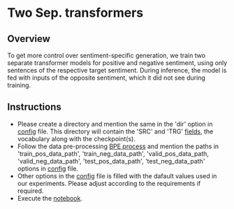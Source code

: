 # Two Sep. transformers

## Overview
To get more control over sentiment-specific generation, we train two separate transformer models for positive and negative sentiment, using only sentences of the respective target sentiment. During inference, the model is fed with inputs of the opposite sentiment, which it did not see during training.

## Instructions
- Please create a directory and mention the same in the 'dir' option in [config](https://github.com/SOURO/polarity-denoising-sentiment-transfer/blob/main/sep_enc_sep_dec/config.json) file. This directory will contain the 'SRC' and 'TRG' [fields](https://torchtext.readthedocs.io/en/latest/data.html#fields), the vocabulary along with the checkpoint(s).
- Follow the data pre-processing [BPE process](https://github.com/SOURO/polarity-denoising-sentiment-transfer/blob/main/data/README.md) and mention the paths in 'train_pos_data_path', 'train_neg_data_path', 'valid_pos_data_path, 'valid_neg_data_path', 'test_pos_data_path', 'test_neg_data_path' options in [config](https://github.com/SOURO/polarity-denoising-sentiment-transfer/blob/main/sep_enc_sep_dec/config.json) file.
- Other options in the [config]() file is filled with the dafault values used in our experiments. Please adjust according to the requirements if required.
- Execute the [notebook](https://github.com/SOURO/polarity-denoising-sentiment-transfer/blob/main/sep_enc_sep_dec/trn_st.ipynb).
